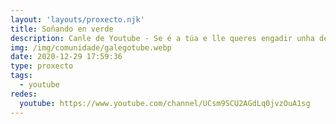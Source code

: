 ```yaml
---
layout: 'layouts/proxecto.njk'
title: Soñando en verde
description: Canle de Youtube - Se é a túa e lle queres engadir unha descripción e etiquetas, ponte en contacto con nós.
img: /img/comunidade/galegotube.webp
date: 2020-12-29 17:59:36
type: proxecto
tags:
  - youtube
redes:
  youtube: https://www.youtube.com/channel/UCsm9SCU2AGdLq0jvzOuA1sg
---
```


